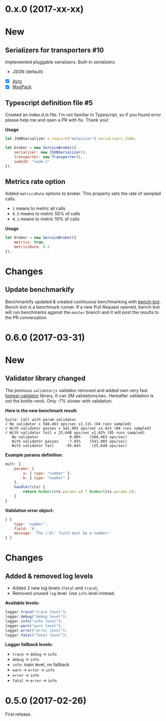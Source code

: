 <a name="0.x.0"></a>
# 0.x.0 (2017-xx-xx)

# New
## Serializers for transporters #10
Implemented pluggable serializers.
Built-in serializers:
- JSON (default)
- [x] [Avro](https://github.com/mtth/avsc)
- [x] [MsgPack](https://github.com/mcollina/msgpack5)

## Typescript definition file #5
Created an index.d.ts file. I'm not familiar in Typescript, so if you found error please help me and open a PR with fix. Thank you!

**Usage**
```js
let JSONSerializer = require("moleculer").Serializers.JSON;

let broker = new ServiceBroker({
	serializer: new JSONSerializer(),
	transporter: new Transporter(),
	nodeID: "node-1"	
});
```

## Metrics rate option
Added `metricsRate` options to broker. This property sets the rate of sampled calls. 
- `1` means to metric all calls
- `0.5` means to metric 50% of calls
- `0.1` means to metric 10% of calls

**Usage**
```js
let broker = new ServiceBroker({
    metrics: true,
    metricsRate: 0.1
});
```

# Changes

## Update benchmarkify
Benchmarkify updated & created continuous benchmarking with [bench-bot](https://github.com/icebob/bench-bot). 
Bench-bot is a benchmark runner. If a new Pull Request opened, bench-bot will run benchmarks against the `master` branch and it will post the results to the PR conversation.





<a name="0.6.0"></a>
# 0.6.0 (2017-03-31)

# New

## Validator library changed
The previous `validatorjs` validator removed and added own very fast [fastest-validator](https://github.com/icebob/fastest-validator) library. It can 3M validations/sec. Hereafter validation is not the bottle-neck. Only -7% slower with validation.

**Here is the new benchmark result:**
```
Suite: Call with param validator
√ No validator x 588,463 ops/sec ±1.11% (84 runs sampled)
√ With validator passes x 541,903 ops/sec ±1.41% (84 runs sampled)
√ With validator fail x 25,648 ops/sec ±1.62% (85 runs sampled)
   No validator              0.00%    (588,463 ops/sec)
   With validator passes    -7.91%    (541,903 ops/sec)
   With validator fail     -95.64%     (25,648 ops/sec)
```

**Example params definition:**
```js
mult: {
    params: {
        a: { type: "number" },
        b: { type: "number" }
    },
    handler(ctx) {
        return Number(ctx.params.a) * Number(ctx.params.b);
    }
}
```

**Validation error object:**
```js
[ { 
    type: 'number',
    field: 'b',
    message: 'The \'b\' field must be a number!' 
} ]
```

# Changes
## Added & removed log levels
* Added 2 new log levels (`fatal` and `trace`);
* Removed unused `log` level. Use `info` level instead.

**Available levels:**
```js
logger.trace("trace level");
logger.debug("debug level");
logger.info("info level");
logger.warn("warn level");
logger.error("error level");	
logger.fatal("fatal level");
```

**Logger fallback levels:**
* `trace` -> `debug` -> `info`
* `debug` -> `info`
* `info`: main level, no fallback
* `warn` -> `error` -> `info`
* `error` -> `info`
* `fatal` -> `error` -> `info`


<a name="0.5.0"></a>
# 0.5.0 (2017-02-26)

First release.
